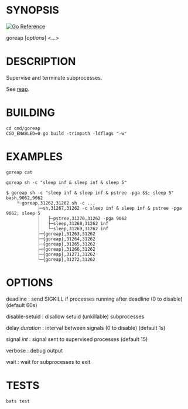 # SYNOPSIS

[![Go Reference](https://pkg.go.dev/badge/github.com/msantos/goreap.svg)](https://pkg.go.dev/github.com/msantos/goreap)

goreap [*options*] <command> <...>

# DESCRIPTION

Supervise and terminate subprocesses.

See [reap](https://github.com/leahneukirchen/reap).

# BUILDING

```
cd cmd/goreap
CGO_ENABLED=0 go build -trimpath -ldflags "-w"
```

# EXAMPLES

```
goreap cat

goreap sh -c "sleep inf & sleep inf & sleep 5"

$ goreap sh -c "sleep inf & sleep inf & pstree -pga $$; sleep 5"
bash,9062,9062
	└─goreap,31262,31262 sh -c ...
			├─sh,31267,31262 -c sleep inf & sleep inf & pstree -pga 9062; sleep 5
			│   ├─pstree,31270,31262 -pga 9062
			│   ├─sleep,31268,31262 inf
			│   └─sleep,31269,31262 inf
			├─{goreap},31263,31262
			├─{goreap},31264,31262
			├─{goreap},31265,31262
			├─{goreap},31266,31262
			├─{goreap},31271,31262
			└─{goreap},31272,31262
```

# OPTIONS

deadline
: send SIGKILL if processes running after deadline (0 to disable) (default 60s)

disable-setuid
: disallow setuid (unkillable) subprocesses

delay *duration*
: interval between signals (0 to disable) (default 1s)

signal *int*
: signal sent to supervised processes (default 15)

verbose
: debug output

wait
: wait for subprocesses to exit

# TESTS

```
bats test
```
